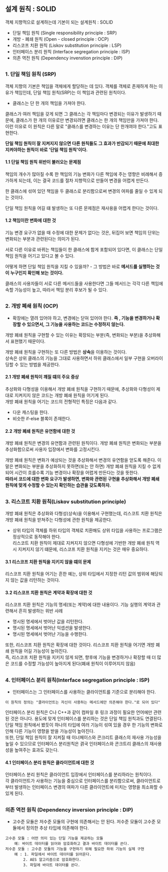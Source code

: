 ## 설계 원칙 : SOLID
객체 지향적으로 설계하는데 기본이 되는 설계원칙 : SOLID  
+ 단일 책임 원칙 (Single responsibility principle : SRP)
+ 개방 - 폐쇄 원칙 (Open - closed principle : OCP)
+ 리스코프 치환 원칙 (Liskov substitution principle : LSP)
+ 인터페이스 분리 원칙 (Interface segregation principle : ISP)
+ 의존 역전 원칙 (Dependency invenstion principle : DIP)
##

### 1. 단일 책임 원칙 (SRP)
객체 지향의 기본은 책임을 객체에게 할당하는 데 있다. 객체를 객체로 존재하게 하는 이유가 책임인데, 단일 책임 원칙(SRP)는 이 책임과 관련된 원칙이다.  
 + 클래스는 단 한 개의 책임을 가져야 한다.  

클래스가 여러 책임을 갖게 되면 그 클래스는 각 책임마다 변경되는 이유가 발생하기 때문에, 클래스가 한 개의 이유로만 변경되려면 클래스는 한 개의 책임만을 가져야 한다.  
이런 이유로 이 원칙은 다른 말로 "클래스를 변경하는 이유는 단 한개여야 한다."고도 표현한다.  

**단일 책임 원칙이 잘 지켜지지 않으면 다른 원칙들도 그 효과가 반감되기 때문에 최대한 지켜야하는 원칙이 바로 '단일 책임 원칙'이다.**

#### 1.1 단일 책임 원칙 위반이 불러오는 문제점
책임의 개수가 많아질 수록 한 책임의 기능 변화가  다른 책임에 주는 영향은 비례해서 증가하게 되는데, 이는 결국 코드를 절차 지향적으로 만들어 변경을 어렵게 만든다.

한 클래스에 섞여 있던 책임을 두 클래스로 분리함으로써 변경의 여파를 줄일 수 있게 되는 것이다.

단일 책임 원칙을 어길 떄 발생하는 또 다른 문제점은 재사용을 어렵게 한다는 것이다.

#### 1.2 책임이란 변화에 대한 것
기능 변경 요구가 없을 때 수정에 대한 문제가 없다는 것은, 뒤집어 보면 책임의 단위는 변화되는 부분과 관련된다는 의미가 된다.

서로 다른 이유로 바뀌는 책임들이 한 클래스에 함게 포함되어 있다면, 이 클래스는 단일 책임 원칙을 어기고 있다고 볼 수 있다.

어떻게 하면 단일 책임 원칙을 지킬 수 있을까? - 그 방법은 바로 **메서드를 실행하는 것이 누구인지 확인해 보는 것이다.**

클래스의 사용자들이 서로 다른 메서드들을 사용한다면 그들 메서드는 각각 다른 책임에 속할 가능성이 높고, 따라서 책임 분리 후보가 될 수 있다.
##
### 2. 개방 폐쇄 원칙 (OCP)
+ 확장에는 열려 있어야 하고, 변경에는 닫혀 있어야 한다. **즉 , 기능을 변경하거나 확장할 수 있으면서, 그 기능을 사용하는 코드는 수정하지 않는다.**

개방 폐쇄 원칙을 구현할 수 있는 이유는 확장되는 부분(즉, 변화되는 부분)을 추상화해서 표현했기 때문이다.

개방 폐쇄 원칙을 구현하는 또 다른 방법은 **상속**을 이용하는 것이다.  
상속은 상위 클래스의 기능을 그대로 사용하면서 하위 클래스에서 일부 구현을 오버라이딩할 수 있는 방법을 제공한다.

#### 2.1 개방 폐쇄 원칙이 꺠질 떄의 주요 증상
추상화와 다형성을 이용해서 개방 폐쇄 원칙을 구현하기 때문에, 추상화와 다형성이 제대로 지켜지지 않은 코드는 개방 폐쇄 원칙을 어기게 된다.  
개방 폐쇄 원칙을 어기는 코드의 전형적인 특징은 다음과 같다.
+ 다운 캐스팅을 한다.
+ 비슷한 if-else 블록이 존재한다.

#### 2.2 개방 폐쇄 원칙은 유연함에 대한 것
걔방 폐쇄 원칙은 변경의 유연함과 관련된 원칙이다. 개방 폐쇄 원칙은 변화되는 부분을 추상화함으로써 사용자 입장에서 변화를 고정시킨다.  

개방 폐쇄 원칙은 변화가 예상되는 것을 추상화해서 변경의 유연함을 얻도록 해준다. 이 말은 변화되는 부분을 추상화하지 못하면(또는 안 하면) 개방 폐쇄 원칙을 지킬 수 없게 되어 시간이 흐를수록 기능 변경이나 확장을 어렵게 만든다는 것을 뜻한다.  
**따라서 코드에 대한 변화 요구가 발생하면, 변화와 관련된 구현을 추상화해서 개방 폐쇄 원칙에 맞게 수정할 수 있는지 확인하는 습관을 갖도록하자.**
##
### 3. 리스코트 치환 원칙(Liskov substitution principle)
개방 폐쇄 원칙은 추상화와 다형성(상속)을 이용해서 구현했는데,  리스코트 치환 원칙은 개방 폐쇄 원칙을 받쳐주는 다형성에 관한 원칙을 제공한다.  
+ 상위 타입의 객체를 하위 타입의 객체로 치환해도 상위 타입을 사용하는 프로그램은 정상적으로 동작해야 한다.  
리스코트 치환 원칙이 제대로 지켜지지 않으면 다형성에 기반한 개방 폐쇄 원칙 역시 지켜지지 않기 떄문에, 리스코프 치환 원칙을 지키는 것은 매우 중요하다.  

#### 3.1 리스코프 치환 원칙을 지키지 않을 떄의 문제
리스코프 치환 원칙을 어기는 흔한 예는, 상위 타입에서 지정한 리턴 값의 범위에 해당되지 않는 값을 리턴하는 것이다.  
#### 3.2 리스코프 치환 원칙은 계약과 확장에 대한 것
리스코프 치환 원칙은 기능의 명세(또는 계약)에 대한 내용이다. 
기능 실행의 계약과 관련해서 흔히 발생하는 위반 사례  
+ 명시된 명세에서 벗어난 값을 리턴한다.  
+ 명시된 명세에서 벗어난 익셉션을 발생한다.  
+ 명시된 명세에서 벗어난 기능을 수행한다.  


또한, 리스코프 치환 원칙은 확장에 대한 것이다. 리스코프 치환 원칙을 어기면 개방 폐쇄 원칙을 어길 가능성이 높아진다.  
즉, 리스코프 치환 원칙을 지키지 않게 되면, 향후에 기능을 변경하거나 확장할 때 더 많은 코드를 수정할 가능성이 높아지게 된다(폐쇄 원칙이 이루어지지 않음)  
##
### 4. 인터페이스 분리 원칙(Interface segregation principle : ISP)  
+ 인터페이스는 그 인터페이스를 사용하는 클라이언트를 기준으로 분리해야 한다.
~~~
이 원칙의 정의는 "클라이언트는 자신이 사용하는 메서드에만 의존해야 한다."로 되어 있다"
~~~
인터페이스 분리 원칙은 C나 C++과 같이 컴파일 후 링크 과정이 필요한 언어에만 관련된 것은 아니다. 용도에 맞게 인터페이스를 분리하는 것은 단일 책임 원칙과도 연결된다.  
단일 책임 원칙에서 봤듯이 하나의 타입에 여러 기능이 섞여 있을 경우 한 기능의 변화로 인해 다른 기능이 영향을 받을 가능성이 높아진다.  
또한, 단일 책임 원칙이 잘 지켜질 때 이너페이스와 콘크리트 클래스의 재사용 가능성을 높일 수 있으므로 인터페이스 분리원칙은 겱국 인터페이스와 콘크트리 클래스의 재사용성을 높여주는 효과도 갖는다.  


#### 4.1 인터페이스 분리 원칙은 클라이언트에 대한 것
인터페이스 분리 원칙은 클라이언트 입장에서 인터페이스를 분리하라는 원칙이다.  
각 클라이언트가 사용하는 기능을 중심으로 인터페이스를 분리함으로써, 클라이언트로부터 발생하는 인터페이스 변경의 여파가 다른 클라이언트에 미치는 영향을 최소화할 수 있게 된다.  
##
### 의존 역전 원칙 (Dependency inversion principle : DIP)
+ 고수준 모듈은 저수준 모듈의 구현에 의존해서는 안 된다. 저수준 모듈이 고수준 모듈에서 정의한 추상 타입에 의존해야 한다.
~~~
고수준 모듈 : 어떤 의미 있는 단일 기능을 제공하는 모듈  
    예: 바이트 데이터를 읽어와 암호화하고 결과 바이트 데이터를 쓴다.    
저수준 모듈 : 고수준 모듈의 기능을 구현하기 위해 필요한 하위 기능의 실제 구현  
    예 : 1. 파일에서 바이트 데이터를 읽어온다.  
        2. AES 알고리즘으로 암호화한다.
        3. 파일에 바이트 데이터를 쓴다.
        
~~~

